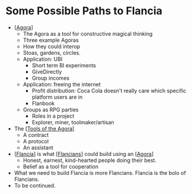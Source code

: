 # Some Possible Paths to Flancia
- [[Agora]]
    - The Agora as a tool for constructive magical thinking
    - Three example Agoras
    - How they could interop
    - Stoas, gardens, circles.
    - Application: UBI
        - Short term BI experiments
        - GiveDirectly
        - Group incomes
    - Application: freeing the internet
        - Profit distribution: Coca Cola doesn't really care which specific platform users are in
        - Flanbook
    - Groups as RPG parties
        - Roles in a project
        - Explorer, miner, toolmaker/artisan
- The [[Tools of the Agora]]
    - A contract
    - A protocol
    - An assistant
- [[Flancia]] is what [[Flancians]] could build using an [[Agora]]
    - Honest, earnest, kind-hearted people doing their best.
    - Belief as a tool for cooperation
- What we need to build Flancia is more Flancians. Flancia is the bolo of Flancians.
- To be continued.

[//begin]: # "Autogenerated link references for markdown compatibility"
[Agora]: agora.md "Agora"
[Tools of the Agora]: tools-of-the-agora.md "Tools of the Agora"
[Flancia]: flancia.md "Flancia"
[Flancians]: flancians.md "Flancians"
[//end]: # "Autogenerated link references"